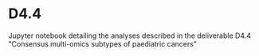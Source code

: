 # D4.4
Jupyter notebook detailing the analyses described in the deliverable D4.4 "Consensus multi-omics subtypes of paediatric cancers"
